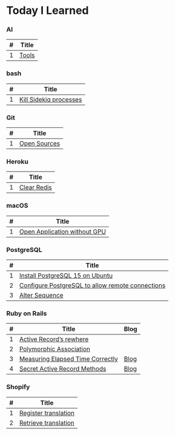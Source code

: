 # Today I Learned

### AI
| # | Title |
|---| ----- |
| 1 | [Tools](./AI/tools.md) |

### bash
| # | Title |
|---| ----- |
| 1 | [Kill Sidekiq processes](./bash/kill-sidekiq-process.md) |

### Git
| # | Title |
|---| ----- |
| 1 | [Open Sources](./Git/open-sources.md) |

### Heroku
| # | Title |
|---| ----- |
| 1 | [Clear Redis](./Heroku/redis.md) |

### macOS
| # | Title |
|---| ----- |
| 1 | [Open Application without GPU](./macOS/open-application-without-gpu.md) |

### PostgreSQL
| # | Title |
|---| ----- |
| 1 | [Install PostgreSQL 15 on Ubuntu](./PostgreSQL/install-postgresql15-on-ubuntu.md) |
| 2 | [Configure PostgreSQL to allow remote connections](./PostgreSQL/configure-postgresql-to-allow-remote-connections.md) |
| 3 | [Alter Sequence](./PostgreSQL/alter-sequence.md) |

### Ruby on Rails
| # | Title | Blog |
|---| ----- | ---- |
| 1 | [Active Record’s rewhere](./Rails/active-record-rewhere.md) | |
| 2 | [Polymorphic Association](./Rails/polymorphic-association.md) | |
| 3 | [Measuring Elapsed Time Correctly](./Rails/measuring-elapsed-time.md) | [Blog](https://remy727.github.io/ruby/2023/05/29/measuring-elapsed-time-correctly.html) |
| 4 | [Secret Active Record Methods](./Rails/secret-active-record-methods.md) | [Blog](https://remy727.github.io/ruby/2023/05/30/secret-active-record-methods.html) |

### Shopify
| # | Title |
|---| ----- |
| 1 | [Register translation](./Shopify/Localizations/register-translation.md) |
| 2 | [Retrieve translation](./Shopify/Localizations/retrieve-translation.md) |
